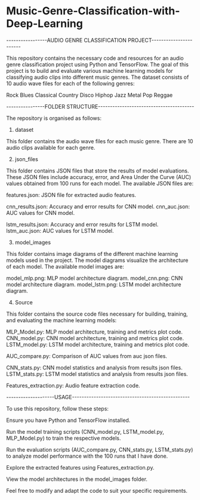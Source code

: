 # Music-Genre-Classification-with-Deep-Learning

-----------------AUDIO GENRE CLASSIFICATION PROJECT-----------------------

This repository contains the necessary code and resources for an audio genre classification project using Python and TensorFlow. The goal of this project is to build and evaluate various machine learning models for classifying audio clips into different music genres. The dataset consists of 10 audio wave files for each of the following genres:

Rock
Blues
Classical
Country
Disco
Hiphop
Jazz
Metal
Pop
Reggae


----------------FOLDER STRUCTURE----------------------------------------

The repository is organised as follows:

1. dataset

This folder contains the audio wave files for each music genre. There are 10 audio clips available for each genre.

2. json_files

This folder contains JSON files that store the results of model evaluations. These JSON files include accuracy, error, and Area Under the Curve (AUC) values obtained from 100 runs for each model. The available JSON files are:

features.json: JSON file for extracted audio features.

cnn_results.json: Accuracy and error results for CNN model.
cnn_auc.json: AUC values for CNN model.

lstm_results.json: Accuracy and error results for LSTM model.
lstm_auc.json: AUC values for LSTM model.

3. model_images

This folder contains image diagrams of the different machine learning models used in the project. The model diagrams visualize the architecture of each model. The available model images are:

model_mlp.png: MLP model architecture diagram.
model_cnn.png: CNN model architecture diagram.
model_lstm.png: LSTM model architecture diagram.

4. Source

This folder contains the source code files necessary for building, training, and evaluating the machine learning models:


MLP_Model.py: MLP model architecture, training and metrics plot code.
CNN_model.py: CNN model architecture, training and metrics plot code.
LSTM_model.py: LSTM model architecture, training and metrics plot code.

AUC_compare.py: Comparison of AUC values from auc json files.

CNN_stats.py: CNN model statistics and analysis from results json files.
LSTM_stats.py: LSTM model statistics and analysis from results json files.

Features_extraction.py: Audio feature extraction code.


--------------------USAGE-------------------------------------------------

To use this repository, follow these steps:

Ensure you have Python and TensorFlow installed.


Run the model training scripts (CNN_model.py, LSTM_model.py, MLP_Model.py) to train the respective models.

Run the evaluation scripts (AUC_compare.py, CNN_stats.py, LSTM_stats.py) to analyze model performance with the 100 runs that I have done.

Explore the extracted features using Features_extraction.py.

View the model architectures in the model_images folder.

Feel free to modify and adapt the code to suit your specific requirements.
